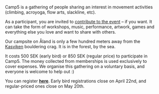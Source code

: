 Camp5 is a gathering of people sharing an interest in movement activities (climbing, acroyoga, flow arts, slackline, etc).

As a participant, you are invited to <a href="http://www.bit.ly/camp5-projects" target="_blank">contribute to the event</a> – if you want. It can take the form of workshops, music, performance, artwork, games and everything else you love and want to share with others.

Our campsite on Åland is only a few hundred meters away from the <a href="https://27crags.com/crags/kasviken" target="_blank">Kasviken</a> bouldering crag. It is in the forest, by the sea.

It costs 500 SEK (early bird) or 850 SEK (regular price) to participate in Camp5. The money collected from memberships is used exclusively to cover expenses. We organise this gathering on a voluntary basis, and everyone is welcome to help out :)

You can register **<a href="https://docs.google.com/forms/d/e/1FAIpQLScSmwCHMrxUXmnXV0dvX-KIJA0MMpOMg9aiuifu40djW3pYBg/viewform" target="_blank">here</a>**. Early bird registrations close on April 22nd, and regular-priced ones close on May 20th.